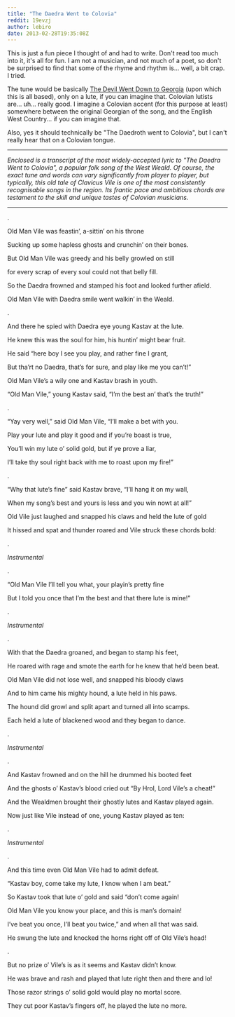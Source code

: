 ```yaml
---
title: "The Daedra Went to Colovia"
reddit: 19evzj
author: lebiro
date: 2013-02-28T19:35:08Z
---
```


This is just a fun piece I thought of and had to write. Don't read too much into it, it's all for fun. I am not a musician, and not much of a poet, so don't be surprised to find that some of the rhyme and rhythm is... well, a bit crap. I tried.

The tune would be basically [The Devil Went Down to Georgia](http://www.youtube.com/watch?v=cDm_ZHyYTrg) (upon which this is all based), only on a lute, if you can imagine that. Colovian lutists are... uh... really good. I imagine a Colovian accent (for this purpose at least) somewhere between the original Georgian of the song, and the English West Country... if you can imagine that.

Also, yes it should technically be "The Daedroth went to Colovia", but I can't really hear that on a Colovian tongue.

---

*Enclosed is a transcript of the most widely-accepted lyric to "The Daedra Went to Colovia", a popular folk song of the West Weald. Of course, the exact tune and words can vary significantly from player to player,  but typically, this old tale of Clavicus Vile is one of the most consistently recognisable songs in the region. Its frantic pace and ambitious chords are testament to the skill and unique tastes of Colovian musicians.*

---
.

Old Man Vile was feastin’, a-sittin’ on his throne

Sucking up some hapless ghosts and crunchin’ on their bones.

But Old Man Vile was greedy and his belly growled on still

for every scrap of every soul could not that belly fill.

So the Daedra frowned and stamped his foot and looked further afield.

Old Man Vile with Daedra smile went walkin’ in the Weald.

.

And there he spied with Daedra eye young Kastav at the lute.

He knew this was the soul for him, his huntin’ might bear fruit.

He said “here boy I see you play, and rather fine I grant,

But tha’rt no Daedra, that’s for sure, and play like me you can’t!”

Old Man Vile’s a wily one and Kastav brash in youth.

“Old Man Vile,” young Kastav said, “I’m the best an’ that’s the truth!”

.

“Yay very well,” said Old Man Vile, “I’ll make a bet with you.

Play your lute and play it good and if you’re boast is true,

You’ll win my lute o’ solid gold, but if ye prove a liar, 

I’ll take thy soul right back with me to roast upon my fire!”

.

“Why that lute’s fine” said Kastav brave, “I’ll hang it on my wall,

When my song’s best and yours is less and you win nowt at all!”

Old Vile just laughed and snapped his claws and held the lute of gold

It hissed and spat and thunder roared and Vile struck these chords bold:

.

*Instrumental*

.

“Old Man Vile I’ll tell you what, your playin’s pretty fine

But I told you once that I’m the best and that there lute is mine!”

.

*Instrumental*

 .

With that the Daedra groaned, and began to stamp his feet,

He roared with rage and smote the earth for he knew that he’d been beat.

Old Man Vile did not lose well, and snapped his bloody claws 

And to him came his mighty hound, a lute held in his paws.

The hound did growl and split apart and turned all into scamps.

Each held a lute of blackened wood and they began to dance.

.

*Instrumental*

.

And Kastav frowned and on the hill he drummed his booted feet

And the ghosts o’ Kastav’s blood cried out “By Hrol, Lord Vile’s a cheat!”

And the Wealdmen brought their ghostly lutes and Kastav played again.

Now just like Vile instead of one, young Kastav played as ten:

.

*Instrumental*

.

And this time even Old Man Vile had to admit defeat.

“Kastav boy, come take my lute, I know when I am beat.”

So Kastav took that lute o’ gold and said “don’t come again!

Old Man Vile you know your place, and this is man’s domain! 

I’ve beat you once, I’ll beat you twice,” and when all that was said.

He swung the lute and knocked the horns right off of Old Vile’s head!

.

But no prize o’ Vile’s is as it seems and Kastav didn’t know.

He was brave and rash and played that lute right then and there and lo!

Those razor strings o’ solid gold would play no mortal score.

They cut poor Kastav’s fingers off, he played the lute no more. 


